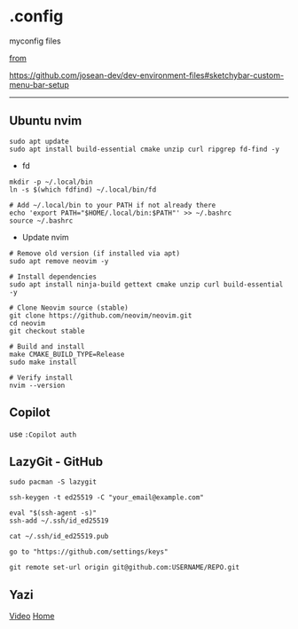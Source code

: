 # .config
myconfig files

[from ](https://www.youtube.com/watch?v=8W06wMNZmo8&t=52s)

https://github.com/josean-dev/dev-environment-files#sketchybar-custom-menu-bar-setup

---

## Ubuntu nvim
```
sudo apt update
sudo apt install build-essential cmake unzip curl ripgrep fd-find -y
```

- fd
```
mkdir -p ~/.local/bin
ln -s $(which fdfind) ~/.local/bin/fd

# Add ~/.local/bin to your PATH if not already there
echo 'export PATH="$HOME/.local/bin:$PATH"' >> ~/.bashrc
source ~/.bashrc
```

- Update nvim
```
# Remove old version (if installed via apt)
sudo apt remove neovim -y

# Install dependencies
sudo apt install ninja-build gettext cmake unzip curl build-essential -y

# Clone Neovim source (stable)
git clone https://github.com/neovim/neovim.git
cd neovim
git checkout stable

# Build and install
make CMAKE_BUILD_TYPE=Release
sudo make install

# Verify install
nvim --version
```

## Copilot
use `:Copilot auth`

## LazyGit - GitHub
`sudo pacman -S lazygit`

```
ssh-keygen -t ed25519 -C "your_email@example.com"

eval "$(ssh-agent -s)"
ssh-add ~/.ssh/id_ed25519

cat ~/.ssh/id_ed25519.pub

go to "https://github.com/settings/keys"

git remote set-url origin git@github.com:USERNAME/REPO.git
```


## Yazi
[Video](https://www.youtube.com/watch?v=iKb3cHDD9hw&list=LL&index=5&t=50s)
[Home](https://yazi-rs.github.io/)
